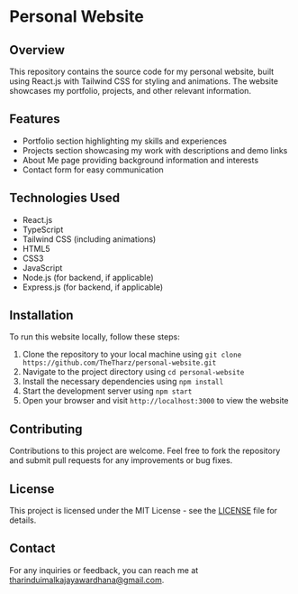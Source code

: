 # Personal Website

## Overview
This repository contains the source code for my personal website, built using React.js with Tailwind CSS for styling and animations. The website showcases my portfolio, projects, and other relevant information.

## Features
- Portfolio section highlighting my skills and experiences
- Projects section showcasing my work with descriptions and demo links
- About Me page providing background information and interests
- Contact form for easy communication

## Technologies Used
- React.js
- TypeScript
- Tailwind CSS (including animations)
- HTML5
- CSS3
- JavaScript
- Node.js (for backend, if applicable)
- Express.js (for backend, if applicable)

## Installation
To run this website locally, follow these steps:
1. Clone the repository to your local machine using `git clone https://github.com/TheTharz/personal-website.git`
2. Navigate to the project directory using `cd personal-website`
3. Install the necessary dependencies using `npm install`
4. Start the development server using `npm start`
5. Open your browser and visit `http://localhost:3000` to view the website


## Contributing
Contributions to this project are welcome. Feel free to fork the repository and submit pull requests for any improvements or bug fixes.

## License
This project is licensed under the MIT License - see the [LICENSE](LICENSE) file for details.

## Contact
For any inquiries or feedback, you can reach me at [tharinduimalkajayawardhana@gmail.com](mailto:tharinduimalkajayawardhana@gmail.com).

